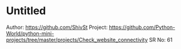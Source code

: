 # Untitled

Author: https://github.com/ShivSt
Project: https://github.com/Python-World/python-mini-projects/tree/master/projects/Check_website_connectivity
SR No: 61